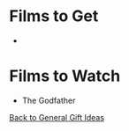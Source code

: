 # Films to Get

- 

# Films to Watch

- The Godfather

[Back to General Gift Ideas](https://github.com/TerryLansdown/lists/blob/master/2022/general-gift-ideas.md)